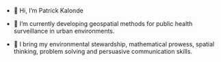 - 👋 Hi, I’m Patrick Kalonde

- 👀 I’m currently developing geospatial methods for public health surveillance in urban environments.

- 🌱 I bring my environmental stewardship, mathematical prowess, spatial thinking, problem solving and persuasive communication skills.


<!---
Kalondepatrick/Kalondepatrick is a ✨ special ✨ repository because its `README.md` (this file) appears on your GitHub profile.
You can click the Preview link to take a look at your changes.
--->
